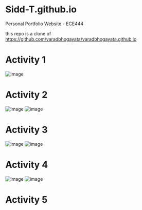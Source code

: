 # Sidd-T.github.io
Personal Portfolio Website - ECE444

this repo is a clone of
https://github.com/varadbhogayata/varadbhogayata.github.io 

# Activity 1

![image](https://github.com/user-attachments/assets/0268579e-5353-4d2e-8126-78420d6de75c)

# Activity 2

![image](https://github.com/user-attachments/assets/ad1e92dc-b1c4-409a-b60f-9c0494f5a76f)
![image](https://github.com/user-attachments/assets/98c468df-82a9-490a-995d-05438ad140dc)

# Activity 3
![image](https://github.com/user-attachments/assets/614ebca6-9da3-4753-91f6-be4a9818fe56)
![image](https://github.com/user-attachments/assets/dbd393a3-41e6-4028-b6d6-e90ad988766f)

# Activity 4

![image](https://github.com/user-attachments/assets/eb2cd8b5-1f08-422b-906b-2cdea8065640)
![image](https://github.com/user-attachments/assets/9327cbde-5820-4001-ae6e-4b9335ec322a)

# Activity 5

